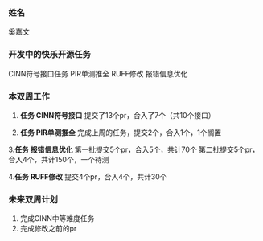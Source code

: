 ### 姓名

奚嘉文

### 开发中的快乐开源任务

CINN符号接口任务
PIR单测推全
RUFF修改
报错信息优化

### 本双周工作

1. **任务 CINN符号接口**
    提交了13个pr，合入了7个（共10个接口）

2. **任务 PIR单测推全**
    完成上周的任务，提交2个，合入1个，1个搁置

3.**任务 报错信息优化**
    第一批提交5个pr，合入5个，共计70个
    第二批提交5个pr，合入4个，共计150个，一个待测

4.**任务 RUFF修改**
    提交4个pr，合入4个，共计30个
  


### 未来双周计划

1. 完成CINN中等难度任务
2. 完成修改之前的pr
